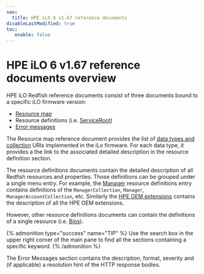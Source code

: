 ```yaml
---
seo:
  title: HPE iLO 6 v1.67 reference documents
disableLastModified: true
toc:
   enable: false
---
```


# HPE iLO 6 v1.67 reference documents overview

HPE iLO Redfish reference documents consist of three documents bound to a specific iLO firmware version:

- [Resource map](/docs/redfishservices/ilos/ilo6/ilo6_167/ilo6_resmap167/)
- Resource definitions (i.e. [ServiceRoot](/docs/redfishservices/ilos/ilo6/ilo6_167/ilo6_serviceroot_resourcedefns167/))
- [Error messages](/docs/redfishservices/ilos/ilo6/ilo6_167/ilo6_msgregs167/)

The Resource map reference document provides the list of [data types and collection](/docs/concepts/datatypesandcollections/) URIs implemented in the iLo firmware. For each data type, it provides a the link to the associated detailed description in the resource definition section.

The resource definitions documents contain the detailed description of all Redfish resources and properties. Those definitions can be grouped under a single menu entry. For example, the [Manager](/docs/redfishservices/ilos/ilo6/ilo6_{{process.env.LATEST_ILO6_FW_VERSION}}/ilo6_manager_resourcedefns{{process.env.LATEST_ILO6_FW_VERSION}}/) resource definitions entry contains definitions of the `ManagerCollection`, `Manager`, `ManagerAccountCollection`, etc. Similarly the [HPE OEM extensions](/docs/redfishservices/ilos/ilo6/ilo6_{{process.env.LATEST_ILO6_FW_VERSION}}/ilo5_other_resourcedefns{{process.env.LATEST_ILO6_FW_VERSION}}/) contains the description of all the HPE OEM extensions.

However, other resource definitions documents can contain the definitions of a single resource (i.e. [Bios](/docs/redfishservices/ilos/ilo6/ilo6_{{process.env.LATEST_ILO6_FW_VERSION}}/ilo6_bios_resourcedefns{{process.env.LATEST_ILO6_FW_VERSION}}/)).

{% admonition type="success" name="TIP" %}
Use the search box in the upper right corner of the main pane to find all the sections containing a specific keyword.
{% /admonition %}

The Error Messages section contains the description, format, severity and (if applicable) a resolution hint of the HTTP response bodies.

